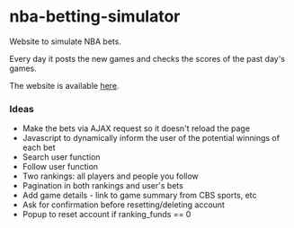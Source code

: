 # nba-betting-simulator

Website to simulate NBA bets.

Every day it posts the new games and checks the scores of the past day's games.

The website is available <a href="http://nbabettingsimulator.com">here</a>.

### Ideas

* Make the bets via AJAX request so it doesn't reload the page
* Javascript to dynamically inform the user of the potential winnings of each bet
* Search user function
* Follow user function
* Two rankings: all players and people you follow
* Pagination in both rankings and user's bets
* Add game details - link to game summary from CBS sports, etc
* Ask for confirmation before resetting/deleting account
* Popup to reset account if ranking_funds == 0
